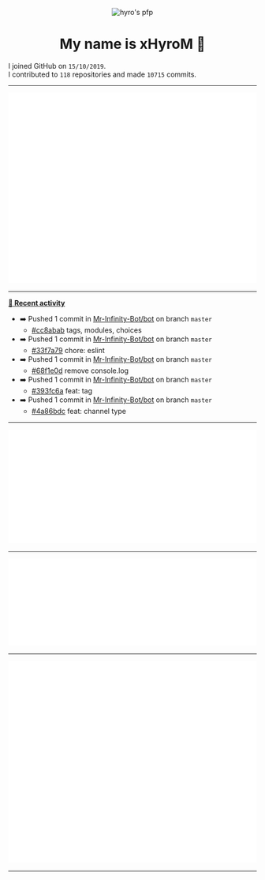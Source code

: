 <p align="center">
    <img src="https://avatars.githubusercontent.com/u/56601352" width="192" alt="hyro's pfp" />
    <h1 align="center">My name is xHyroM 👋</h1>
</p>

I joined GitHub on `15/10/2019`.  
I contributed to `118` repositories and made `10715` commits.  

___

<img src="https://github.com/xHyroM/xHyroM/blob/master/.cache/base.svg">

___

**[📰 Recent activity](https://github.com/xHyroM)**
* ➡️ Pushed 1 commit in [Mr-Infinity-Bot/bot](https://github.com/Mr-Infinity-Bot/bot) on branch `master`
  * [#cc8abab](https://github.com/Mr-Infinity-Bot/bot/commit/cc8abab) tags, modules, choices
* ➡️ Pushed 1 commit in [Mr-Infinity-Bot/bot](https://github.com/Mr-Infinity-Bot/bot) on branch `master`
  * [#33f7a79](https://github.com/Mr-Infinity-Bot/bot/commit/33f7a79) chore: eslint
* ➡️ Pushed 1 commit in [Mr-Infinity-Bot/bot](https://github.com/Mr-Infinity-Bot/bot) on branch `master`
  * [#68f1e0d](https://github.com/Mr-Infinity-Bot/bot/commit/68f1e0d) remove console.log
* ➡️ Pushed 1 commit in [Mr-Infinity-Bot/bot](https://github.com/Mr-Infinity-Bot/bot) on branch `master`
  * [#393fc6a](https://github.com/Mr-Infinity-Bot/bot/commit/393fc6a) feat: tag
* ➡️ Pushed 1 commit in [Mr-Infinity-Bot/bot](https://github.com/Mr-Infinity-Bot/bot) on branch `master`
  * [#4a86bdc](https://github.com/Mr-Infinity-Bot/bot/commit/4a86bdc) feat: channel type


___

<img src="https://github.com/xHyroM/xHyroM/blob/master/.cache/isocalendar.svg">

___

<img src="https://github.com/xHyroM/xHyroM/blob/master/.cache/languages.svg">

___

<img src="https://github.com/xHyroM/xHyroM/blob/master/.cache/achievements.svg">

___